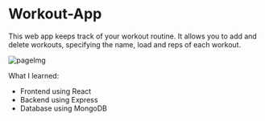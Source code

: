 # Workout-App

This web app keeps track of your workout routine. It allows you to add and delete workouts, specifying the name, load and reps of each workout. 

![pageImg](https://user-images.githubusercontent.com/97468260/222992882-ac708371-022b-4931-87d6-5d0734f20dbb.PNG)

What I learned:

- Frontend using React
- Backend using Express
- Database using MongoDB

